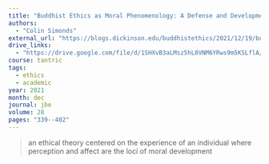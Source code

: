 ```yaml
---
title: "Buddhist Ethics as Moral Phenomenology: A Defense and Development of the Theory"
authors:
  - "Colin Simonds"
external_url: "https://blogs.dickinson.edu/buddhistethics/2021/12/19/buddhist-ethics-as-moral-phenomenology/"
drive_links:
  - "https://drive.google.com/file/d/1SHXvB3aLMsz5hL8VNM6YRws9m5KSLflA/view?usp=drivesdk"
course: tantric
tags:
  - ethics
  - academic
year: 2021
month: dec
journal: jbe
volume: 28
pages: "339--402"
---
```


> an ethical theory centered on the experience of an individual where perception and affect are the loci of moral development
